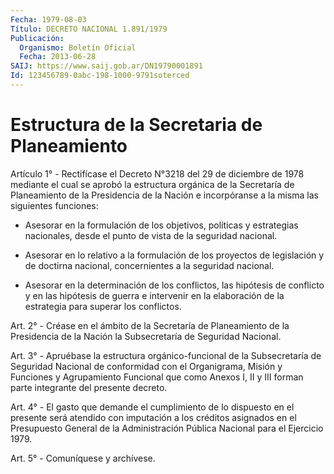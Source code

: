 ```yaml
---
Fecha: 1979-08-03
Título: DECRETO NACIONAL 1.891/1979
Publicación:
  Organismo: Boletín Oficial
  Fecha: 2013-06-28
SAIJ: https://www.saij.gob.ar/DN19790001891
Id: 123456789-0abc-198-1000-9791soterced
---
```

# Estructura de la Secretaria de Planeamiento

<a id="1"></a>
Artículo 1° - Rectifícase el Decreto N°3218 del 29 de diciembre de 1978 mediante el cual se aprobó la estructura orgánica de la Secretaría de Planeamiento de la Presidencia de la Nación e incorpóranse a la misma las siguientes funciones:

- Asesorar en la formulación de los objetivos, políticas y estrategias nacionales, desde el punto de vista de la seguridad nacional.

- Asesorar en lo relativo a la formulación de los proyectos de legislación y de doctirna nacional, concernientes a la seguridad nacional.

- Asesorar en la determinación de los conflictos, las hipótesis de conflicto y en las hipótesis de guerra e intervenir en la elaboración de la estrategia para superar los conflictos.

<a id="2"></a>
Art. 2° - Créase en el ámbito de la Secretaría de Planeamiento de la Presidencia de la Nación la Subsecretaría de Seguridad Nacional.

<a id="3"></a>
Art. 3° - Apruébase la estructura orgánico-funcional de la Subsecretaría de Seguridad Nacional de conformidad con el Organigrama, Misión y Funciones y Agrupamiento Funcional que como Anexos I, II y III forman parte integrante del presente decreto.

<a id="4"></a>
Art. 4° - El gasto que demande el cumplimiento de lo dispuesto en el presente será atendido con imputación a los créditos asignados en el Presupuesto General de la Administración Pública Nacional para el Ejercicio 1979.

<a id="5"></a>
Art. 5° - Comuníquese y archívese.